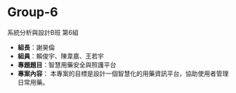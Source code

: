 # Group-6
系統分析與設計B班 第6組
- **組長**：謝昊倫
- **組員**：賴俊宇、陳韋嘉、王若宇
- **專題題目**：智慧用藥安全與照護平台
- **專案內容**：
  本專案的目標是設計一個智慧化的用藥資訊平台，協助使用者管理日常用藥。  
